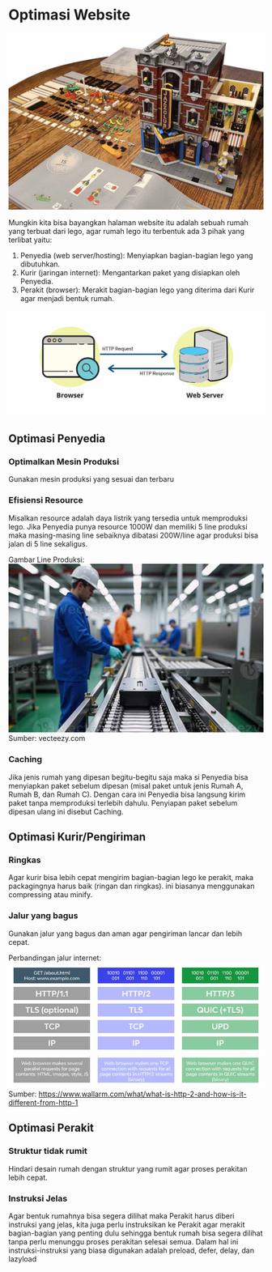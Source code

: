 # Optimasi Website

![Rumah Lego](/assets/rumah-lego.jpg)

Mungkin kita bisa bayangkan halaman website itu adalah sebuah rumah yang terbuat dari lego, agar rumah lego itu terbentuk ada 3 pihak yang terlibat yaitu:
1. Penyedia (web server/hosting): Menyiapkan bagian-bagian lego yang dibutuhkan.
2. Kurir (jaringan internet): Mengantarkan paket yang disiapkan oleh Penyedia.
3. Perakit (browser): Merakit bagian-bagian lego yang diterima dari Kurir agar menjadi bentuk rumah.

![Cara Kerja Web Server](/assets/cara-kerja-webserver.jpg)

## Optimasi Penyedia

### Optimalkan Mesin Produksi
Gunakan mesin produksi yang sesuai dan terbaru

### Efisiensi Resource
Misalkan resource adalah daya listrik yang tersedia untuk memproduksi lego. Jika Penyedia punya resource 1000W dan memiliki 5 line produksi maka masing-masing line sebaiknya dibatasi 200W/line agar produksi bisa jalan di 5 line sekaligus.

Gambar Line Produksi:  
![Line Produksi](/assets/production-line.jpg)  
Sumber: vecteezy.com

### Caching
Jika jenis rumah yang dipesan begitu-begitu saja maka si Penyedia bisa menyiapkan paket sebelum dipesan (misal paket untuk jenis Rumah A, Rumah B, dan Rumah C). Dengan cara ini Penyedia bisa langsung kirim paket tanpa memproduksi terlebih dahulu. Penyiapan paket sebelum dipesan ulang ini disebut Caching.

## Optimasi Kurir/Pengiriman

### Ringkas
Agar kurir bisa lebih cepat mengirim bagian-bagian lego ke perakit, maka packagingnya harus baik (ringan dan ringkas). ini biasanya menggunakan compressing atau minify.

### Jalur yang bagus
Gunakan jalur yang bagus dan aman agar pengiriman lancar dan lebih cepat.

Perbandingan jalur internet:  
![Perbandingan versi HTTP](/assets/http-version-comparison.jpg)  
Sumber: https://www.wallarm.com/what/what-is-http-2-and-how-is-it-different-from-http-1

## Optimasi Perakit

### Struktur tidak rumit
Hindari desain rumah dengan struktur yang rumit agar proses perakitan lebih cepat.

### Instruksi Jelas
Agar bentuk rumahnya bisa segera dilihat maka Perakit harus diberi instruksi yang jelas, kita juga perlu instruksikan ke Perakit agar merakit bagian-bagian yang penting dulu sehingga bentuk rumah bisa segera dilihat tanpa perlu menunggu proses perakitan selesai semua. Dalam hal ini instruksi-instruksi yang biasa digunakan adalah preload, defer, delay, dan lazyload